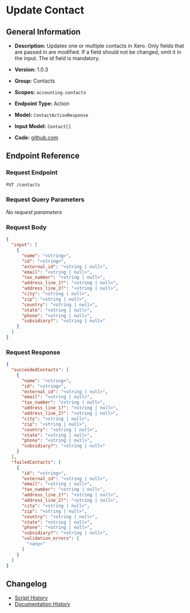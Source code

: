 <!-- BEGIN GENERATED CONTENT -->
# Update Contact

## General Information

- **Description:** Updates one or multiple contacts in Xero. Only fields that are passed in are modified. If a field should not be changed, omit it in the input. The id field is mandatory.

- **Version:** 1.0.3
- **Group:** Contacts
- **Scopes:** `accounting.contacts`
- **Endpoint Type:** Action
- **Model:** `ContactActionResponse`
- **Input Model:** `Contact[]`
- **Code:** [github.com](https://github.com/NangoHQ/integration-templates/tree/main/integrations/xero/actions/update-contact.ts)


## Endpoint Reference

### Request Endpoint

`PUT /contacts`

### Request Query Parameters

_No request parameters_

### Request Body

```json
{
  "input": [
    {
      "name": "<string>",
      "id": "<string>",
      "external_id": "<string | null>",
      "email": "<string | null>",
      "tax_number": "<string | null>",
      "address_line_1?": "<string | null>",
      "address_line_2?": "<string | null>",
      "city": "<string | null>",
      "zip": "<string | null>",
      "country": "<string | null>",
      "state": "<string | null>",
      "phone": "<string | null>",
      "subsidiary?": "<string | null>"
    }
  ]
}
```

### Request Response

```json
{
  "succeededContacts": [
    {
      "name": "<string>",
      "id": "<string>",
      "external_id": "<string | null>",
      "email": "<string | null>",
      "tax_number": "<string | null>",
      "address_line_1?": "<string | null>",
      "address_line_2?": "<string | null>",
      "city": "<string | null>",
      "zip": "<string | null>",
      "country": "<string | null>",
      "state": "<string | null>",
      "phone": "<string | null>",
      "subsidiary?": "<string | null>"
    }
  ],
  "failedContacts": [
    {
      "id": "<string>",
      "external_id": "<string | null>",
      "email": "<string | null>",
      "tax_number": "<string | null>",
      "address_line_1?": "<string | null>",
      "address_line_2?": "<string | null>",
      "city": "<string | null>",
      "zip": "<string | null>",
      "country": "<string | null>",
      "state": "<string | null>",
      "phone": "<string | null>",
      "subsidiary?": "<string | null>",
      "validation_errors": [
        "<any>"
      ]
    }
  ]
}
```

## Changelog

- [Script History](https://github.com/NangoHQ/integration-templates/commits/main/integrations/xero/actions/update-contact.ts)
- [Documentation History](https://github.com/NangoHQ/integration-templates/commits/main/integrations/xero/actions/update-contact.md)

<!-- END  GENERATED CONTENT -->

